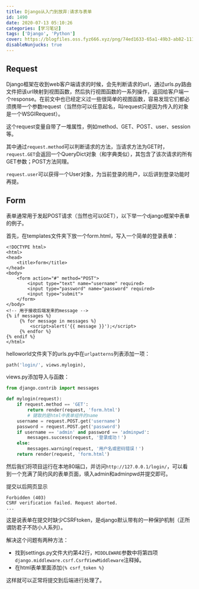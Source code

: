 ```yaml
---
title: Django从入门到放弃:请求与表单
id: 1490
date: 2020-07-13 05:10:26
categories: [学习笔记]
tags: ['Django', 'Python']
cover: https://blogfiles.oss.fyz666.xyz/png/74ed1633-65a1-49b3-ab82-111ecca3fa28.png
disableNunjucks: true
---
```


## Request


Django框架在收到web客户端请求的时候，会先判断请求的url，通过urls.py路由文件把该url映射到视图函数，然后执行视图函数的一系列操作，返回给客户端一个response。在前文中也已经定义过一些很简单的视图函数，容易发现它们都必须携带一个参数request（当然你可以任意起名，叫request只是因为传入的对象是一个WSGIRequest）。


这个request变量自带了一堆属性，例如method、GET、POST、user、session等。


其中通过`request.method`可以判断请求的方法，当请求方法为GET时，`request.GET`会返回一个QueryDict对象（和字典类似），其包含了该次请求的所有GET参数；POST方法同理。


`request.user`可以获得一个User对象，为当前登录的用户，以后讲到登录功能时再提。


## Form


表单通常用于发起POST请求（当然也可以GET），以下举一个django框架中表单的例子。


首先，在templates文件夹下放一个form.html，写入一个简单的登录表单：

```markup
<!DOCTYPE html>
<html>
<head>
	<title>form</title>
</head>
<body>
	<form action="#" method="POST">
		<input type="text" name="username" required>
		<input type="password" name="password" required>
		<input type="submit">
	</form>
</body>
<!-- 用于接收后端发来的message -->
{% if messages %}
     {% for message in messages %}
         <script>alert('{{ message }}');</script>
     {% endfor %}
{% endif %}
</html>
```

helloworld文件夹下的urls.py中在`urlpatterns`列表添加一项：

```python
path('login/', views.mylogin),
```

views.py添加导入与函数：

```python
from django.contrib import messages

def mylogin(request):
	if request.method == 'GET':
		return render(request, 'form.html')
        # 键取的是html中表单组件的name
	username = request.POST.get('username')
	password = request.POST.get('password')
	if username == 'admin' and password == 'adminpwd':
		messages.success(request, '登录成功！')
	else:
		messages.warning(request, '用户名或密码错误！')
	return render(request, 'form.html')
```

然后我们将项目运行在本地80端口，并访问`http://127.0.0.1/login/`，可以看到一个充满了简约风的表单页面，填入admin和adminpwd并提交即可。


提交以后网页显示

```raw
Forbidden (403)
CSRF verification failed. Request aborted.
...
```

这是说表单在提交时缺少CSRFtoken，是django默认带有的一种保护机制（正所谓防君子不防小人系列）。


解决这个问题有两种方法：


- 找到settings.py文件大约第42行，`MIDDLEWARE`参数中将第四项`django.middleware.csrf.CsrfViewMiddleware`注释掉。
- 在html表单里面添加`{% csrf_token %}`

这样就可以正常将提交到后端进行处理了。
